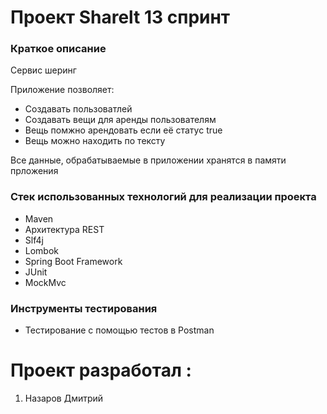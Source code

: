 # Проект Sharelt 13 спринт

### Краткое описание

Сервис шеринг

Приложение позволяет:
+ Создавать пользоватлей 
+ Создавать вещи для аренды пользователям
+ Вещь помжно арендовать если её статус true
+ Вещь можно находить по тексту

Все данные, обрабатываемые в приложении хранятся в памяти прложения

### Стек использованных технологий для реализации проекта
+ Maven
+ Архитектура REST
+ Slf4j
+ Lombok
+ Spring Boot Framework
+ JUnit
+ MockMvc

### Инструменты тестирования
+ Тестирование с помощью тестов в Postman

# Проект разработал :
1. Назаров Дмитрий 